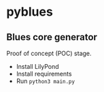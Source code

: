 # pyblues

## Blues core generator

Proof of concept (POC) stage.

* Install LilyPond
* Install requirements
* Run `python3 main.py`

